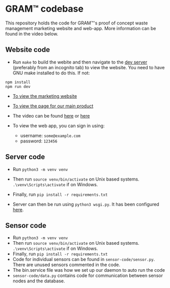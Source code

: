 # GRAM™ codebase

This repository holds the code for GRAM™'s proof of concept waste management marketing website and web-app. More information can be found in the video below.

## Website code

- Run `make` to build the webite and then navigate to the [dev server](http://localhost:3000) (preferably from an incognito tab) to view the website. You need to have GNU make installed to do this. If not:

``` shell
npm install
npm run dev
```

- [To view the marketing website](https://gram-lemon.vercel.app/)

- [To view the page for our main product](https://gram-lemon.vercel.app/mk1)

- The video can be found [here](https://drive.google.com/file/d/1Q179cT5rzPR2jh5_pEYfEHdTiBIxEmny/view) or [here](https://www.youtube.com/watch?v=qugjc1h1NWQ)

- To view the web app, you can sign in using:

  - username: `some@example.com`
  - password: `123456`

## Server code

- Run `python3 -m venv venv`
- Then run `source venv/bin/activate` on Unix based systems. `.\venv\Scripts\activate` if on Windows.
- Finally, run `pip install -r requirements.txt`

- Server can then be run using `python3 wsgi.py`. It has been configured [here](https://gram-backend.vercel.app/).
## Sensor code

- Run `python3 -m venv venv`
- Then run `source venv/bin/activate` on Unix based systems. `.\venv\Scripts\activate` if on Windows.
- Finally, run `pip install -r requirements.txt`
- Code for individual sensors can be found in `sensor-code/sensor.py`. There are unused sensors commented in the code.
- The bin.service file was how we set up our daemon to auto run the code
- `sensor-code/data.py` contains code for communication between sensor nodes and the database.
